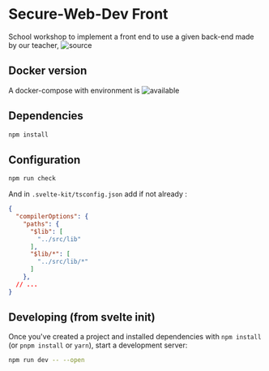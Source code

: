 # Secure-Web-Dev Front

School workshop to implement a front end to use a given back-end made by our teacher, ![source](https://github.com/strawhattom/secure-web-dev-backend)

## Docker version

A docker-compose with environment is ![available](https://github.com/strawhattom/docker-secure-web-dev/)

## Dependencies

```bash
npm install
```

## Configuration

```bash
npm run check
```

And in `.svelte-kit/tsconfig.json` add if not already :

```json
{
  "compilerOptions": {
    "paths": {
      "$lib": [
        "../src/lib"
      ],
      "$lib/*": [
        "../src/lib/*"
      ]
    },
  // ...
}
```

## Developing (from svelte init)

Once you've created a project and installed dependencies with `npm install` (or `pnpm install` or `yarn`), start a development server:

```bash
npm run dev -- --open
```
